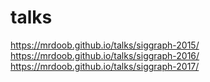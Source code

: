 # talks

https://mrdoob.github.io/talks/siggraph-2015/  
https://mrdoob.github.io/talks/siggraph-2016/  
https://mrdoob.github.io/talks/siggraph-2017/
